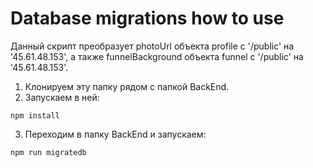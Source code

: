 # Database migrations how to use

Данный скрипт преобразует photoUrl объекта profile с '/public' на '45.61.48.153',
а также funnelBackground объекта funnel с '/public' на '45.61.48.153'.


1) Клонируем эту папку рядом с папкой BackEnd.
2) Запускаем в ней:
```
npm install
```
3) Переходим в папку BackEnd и запускаем: 
```
npm run migratedb
```